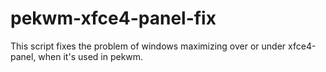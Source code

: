 # pekwm-xfce4-panel-fix
This script fixes the problem of windows maximizing over or under xfce4-panel, when it's used in pekwm.
